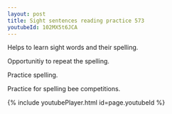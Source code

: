 ```yaml
---
layout: post
title: Sight sentences reading practice 573
youtubeId: 102MX5t6JCA
---
```

 
 
Helps to learn sight words and their spelling.

Opportunitiy to repeat the spelling. 

Practice spelling. 
 
Practice for spelling bee competitions. 
 
{% include youtubePlayer.html id=page.youtubeId %}
 
 
